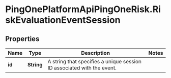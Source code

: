 # PingOnePlatformApiPingOneRisk.RiskEvaluationEventSession

## Properties

Name | Type | Description | Notes
------------ | ------------- | ------------- | -------------
**id** | **String** | A string that specifies a unique session ID associated with the event. | 


